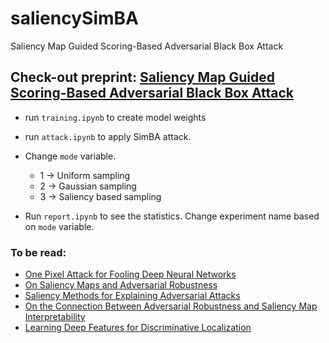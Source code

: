 # saliencySimBA
Saliency Map Guided Scoring-Based Adversarial Black Box Attack

Check-out preprint:
[Saliency Map Guided Scoring-Based Adversarial Black Box Attack](https://github.com/egirgin/saliencySimBA/blob/main/cmpe597_Project_paper.pdf)
---
 * run ```training.ipynb``` to create model weights

 * run ```attack.ipynb``` to apply SimBA attack. 

 * Change ```mode``` variable. 
    * 1 -> Uniform sampling
    * 2 -> Gaussian sampling
    * 3 -> Saliency based sampling

 * Run ```report.ipynb``` to see the statistics. Change experiment name based on ```mode``` variable.

### To be read:
 * [One Pixel Attack for Fooling Deep Neural Networks](https://arxiv.org/pdf/1710.08864.pdf)
 * [On Saliency Maps and Adversarial Robustness](https://arxiv.org/pdf/2006.07828.pdf)
 * [Saliency Methods for Explaining Adversarial Attacks](https://arxiv.org/pdf/1908.08413.pdf)
 * [On the Connection Between Adversarial Robustness and Saliency Map Interpretability](http://proceedings.mlr.press/v97/etmann19a/etmann19a.pdf)
 * [Learning Deep Features for Discriminative Localization](https://arxiv.org/pdf/1512.04150.pdf)
 
